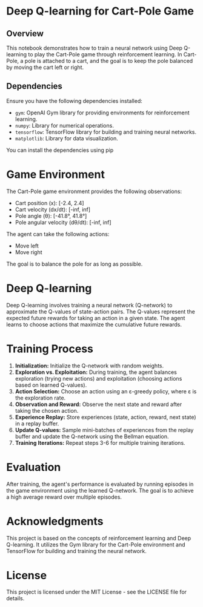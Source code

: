 # Deep Q-learning for Cart-Pole Game

## Overview

This notebook demonstrates how to train a neural network using Deep Q-learning to play the Cart-Pole game through reinforcement learning. In Cart-Pole, a pole is attached to a cart, and the goal is to keep the pole balanced by moving the cart left or right.

## Dependencies

Ensure you have the following dependencies installed:

- `gym`: OpenAI Gym library for providing environments for reinforcement learning.
- `numpy`: Library for numerical operations.
- `tensorflow`: TensorFlow library for building and training neural networks.
- `matplotlib`: Library for data visualization.

You can install the dependencies using pip

# Game Environment

The Cart-Pole game environment provides the following observations:

- Cart position (x): [-2.4, 2.4]
- Cart velocity (dx/dt): [-inf, inf]
- Pole angle (θ): [-41.8°, 41.8°]
- Pole angular velocity (dθ/dt): [-inf, inf]

The agent can take the following actions:

- Move left
- Move right

The goal is to balance the pole for as long as possible.

# Deep Q-learning

Deep Q-learning involves training a neural network (Q-network) to approximate the Q-values of state-action pairs. The Q-values represent the expected future rewards for taking an action in a given state. The agent learns to choose actions that maximize the cumulative future rewards.

# Training Process

1. **Initialization:** Initialize the Q-network with random weights.
2. **Exploration vs. Exploitation:** During training, the agent balances exploration (trying new actions) and exploitation (choosing actions based on learned Q-values).
3. **Action Selection:** Choose an action using an ε-greedy policy, where ε is the exploration rate.
4. **Observation and Reward:** Observe the next state and reward after taking the chosen action.
5. **Experience Replay:** Store experiences (state, action, reward, next state) in a replay buffer.
6. **Update Q-values:** Sample mini-batches of experiences from the replay buffer and update the Q-network using the Bellman equation.
7. **Training Iterations:** Repeat steps 3-6 for multiple training iterations.

# Evaluation

After training, the agent's performance is evaluated by running episodes in the game environment using the learned Q-network. The goal is to achieve a high average reward over multiple episodes.

# Acknowledgments

This project is based on the concepts of reinforcement learning and Deep Q-learning. It utilizes the Gym library for the Cart-Pole environment and TensorFlow for building and training the neural network.

# License

This project is licensed under the MIT License - see the LICENSE file for details.



